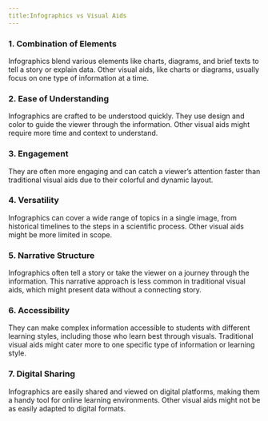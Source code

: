 ```yaml
---
title:Infographics vs Visual Aids
---
```


### 1\. Combination of Elements

Infographics blend various elements like charts, diagrams, and brief texts to tell a story or explain data. Other visual aids, like charts or diagrams, usually focus on one type of information at a time.

### 2\. Ease of Understanding

Infographics are crafted to be understood quickly. They use design and color to guide the viewer through the information. Other visual aids might require more time and context to understand.

### 3\. Engagement

They are often more engaging and can catch a viewer’s attention faster than traditional visual aids due to their colorful and dynamic layout.

### 4\. Versatility

Infographics can cover a wide range of topics in a single image, from historical timelines to the steps in a scientific process. Other visual aids might be more limited in scope.

### 5\. Narrative Structure

Infographics often tell a story or take the viewer on a journey through the information. This narrative approach is less common in traditional visual aids, which might present data without a connecting story.

### 6\. Accessibility

They can make complex information accessible to students with different learning styles, including those who learn best through visuals. Traditional visual aids might cater more to one specific type of information or learning style.

### 7\. Digital Sharing

Infographics are easily shared and viewed on digital platforms, making them a handy tool for online learning environments. Other visual aids might not be as easily adapted to digital formats.
